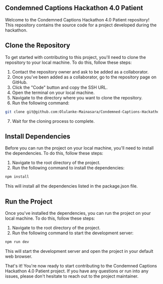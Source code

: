 ## Condemned Captions Hackathon 4.0 Patient

Welcome to the Condemned Captions Hackathon 4.0 Patient repository! This repository contains the source code for a project developed during the hackathon.

## Clone the Repository

To get started with contributing to this project, you'll need to clone the repository to your local machine. To do this, follow these steps:

1. Contact the repository owner and ask to be added as a collaborator.
2. Once you've been added as a collaborator, go to the repository page on GitHub.
3. Click the "Code" button and copy the SSH URL.
4. Open the terminal on your local machine.
5. Navigate to the directory where you want to clone the repository.
6. Run the following command:

```bash
git clone git@github.com:Olulanke-Mainasara/Condemned-Captions-Hackathon-4.0-Patient.git
```

7. Wait for the cloning process to complete.

## Install Dependencies

Before you can run the project on your local machine, you'll need to install the dependencies. To do this, follow these steps:

1. Navigate to the root directory of the project.
2. Run the following command to install the dependencies:

```bash
npm install
```

This will install all the dependencies listed in the package.json file.

## Run the Project

Once you've installed the dependencies, you can run the project on your local machine. To do this, follow these steps:

1. Navigate to the root directory of the project.
2. Run the following command to start the development server:

```bash
npm run dev
```

This will start the development server and open the project in your default web browser.

That's it! You're now ready to start contributing to the Condemned Captions Hackathon 4.0 Patient project. If you have any questions or run into any issues, please don't hesitate to reach out to the project maintainer.
